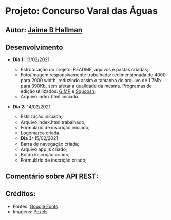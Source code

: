 # Projeto: Concurso Varal das Águas

## Autor: [Jaime B Hellman](https://github.com/j-hellman)

## Desenvolvimento
* **Dia 1:** 13/02/2021
  - Estruturação do projeto: README, aquivos e pastas criadas;
  - Foto/imagem responsivamente trabalhada: redimensionada de 4000 para 2000 width, reduzindo assim o tamanho do arquivo de 1.7Mb para 390Kb, sem afetar a qualidade da mesma. Programas de edição utilizados: [GIMP](https://www.gimp.org/) e [Squoosh](https://squoosh.app);
  - Arquivo index.html iniciado.

* **Dia 2:** 14/02/2021
  - Estilização iniciada;
  - Arquivo index.html trabalhado;
  - Formulário de inscrição iniciado;
  - Logomarca criada.

  * **Dia 3:** 15/02/2021
  - Barra de navegação criada;
  - Arquivo app.js criado;
  - Botão inscrição criado;
  - Formulário de inscrição criado;

## Comentário sobre API REST:
  

## Créditos:
  - Fontes: [Google Fonts](https://fonts.google.com/)
  - Imagens: [Pexels](https://www.pexels.com/)
